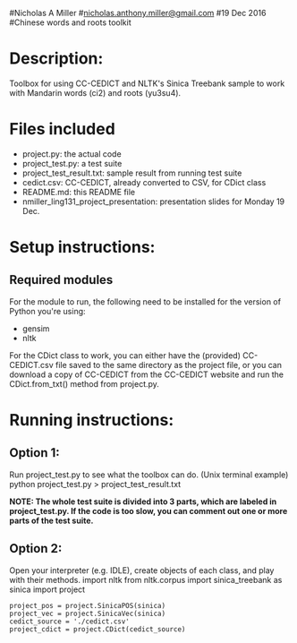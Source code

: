 #Nicholas A Miller
#nicholas.anthony.miller@gmail.com
#19 Dec 2016
#Chinese words and roots toolkit

Description:
=====================
Toolbox for using CC-CEDICT and NLTK's Sinica Treebank sample to work with Mandarin words (ci2) and roots (yu3su4).

Files included
===================================
- project.py: the actual code
- project_test.py: a test suite
- project_test_result.txt: sample result from running test suite
- cedict.csv: CC-CEDICT, already converted to CSV, for CDict class
- README.md: this README file
- nmiller_ling131_project_presentation: presentation slides for Monday 19 Dec.


Setup instructions:
====================

Required modules
----------------
For the module to run, the following need to be installed for the version of Python you're using:
- gensim
- nltk

For the CDict class to work, you can either have the (provided) CC-CEDICT.csv file saved to the same directory as the project file,
or you can download a copy of CC-CEDICT from the CC-CEDICT website and run the
CDict.from_txt() method from project.py.

Running instructions:
=====================

Option 1: 
-----------------

Run project_test.py to see what the toolbox can do. 
(Unix terminal example) 
    python project_test.py > project_test_result.txt

**NOTE: The whole test suite is divided into 3 parts, which are labeled in project_test.py. If the code is too slow, you can comment out one or more parts of the test suite.**

Option 2: 
------------------
Open your interpreter (e.g. IDLE), create objects of each class, and play with their methods.
    import nltk
    from nltk.corpus import sinica_treebank as sinica
    import project

    project_pos = project.SinicaPOS(sinica)
    project_vec = project.SinicaVec(sinica)
    cedict_source = './cedict.csv'
    project_cdict = project.CDict(cedict_source)
